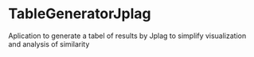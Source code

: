 # TableGeneratorJplag


Aplication to generate a tabel of results by Jplag to simplify visualization and analysis of similarity